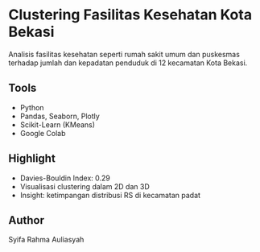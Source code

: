 # Clustering Fasilitas Kesehatan Kota Bekasi

Analisis fasilitas kesehatan seperti rumah sakit umum dan puskesmas terhadap jumlah dan kepadatan penduduk di 12 kecamatan Kota Bekasi.

## Tools
- Python
- Pandas, Seaborn, Plotly
- Scikit-Learn (KMeans)
- Google Colab

## Highlight
- Davies-Bouldin Index: 0.29
- Visualisasi clustering dalam 2D dan 3D
- Insight: ketimpangan distribusi RS di kecamatan padat

## Author
Syifa Rahma Auliasyah
